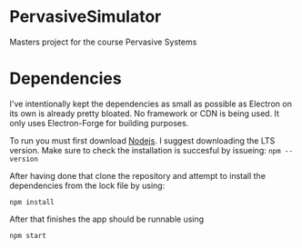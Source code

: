 # PervasiveSimulator
Masters project for the course Pervasive Systems

# Dependencies
I've intentionally kept the dependencies as small as possible as Electron on its own is already pretty bloated. No framework or CDN is being used. It only uses Electron-Forge for building purposes.

To run you must first download [Nodejs](https://nodejs.org/en/). I suggest downloading the LTS version. Make sure to check the installation is succesful by issueing:
```npm --version```

After having done that clone the repository and attempt to install the dependencies from the lock file by using:

``npm install``

After that finishes the app should be runnable using

```npm start```
